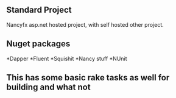 ## Standard Project

Nancyfx asp.net hosted project, with self hosted other project.

## Nuget packages

*Dapper
*Fluent
*Squishit
*Nancy stuff
*NUnit


## This has some basic rake tasks as well for building and what not